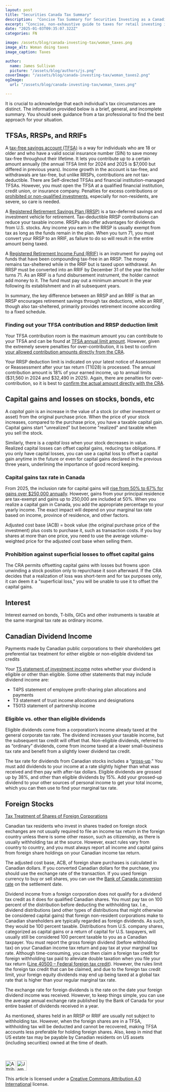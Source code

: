```yaml
---
layout: post
title: "Securities Canada Tax Summary"
description:  "Concise Tax Summary for Securities Investing as a Canadian"
excerpt: "Concise, non-exhaustive guide to taxes for retail investing in Canada"
date: "2025-01-03T09:35:07.322Z"
categories: FN

image: /assets/blog/canada-investing-tax/woman_taxes.png
image_alt: Woman doing taxes
image_caption: Taxes

author:
  name: James Sullivan
  picture: "/assets/blog/authors/js.png"
coverImage: "/assets/blog/canada-investing-tax/woman_taxes2.png"
ogImage:
  url: "/assets/blog/canada-investing-tax/woman_taxes.png"

---
```



It is crucial to acknowledge that each individual's tax circumstances are distinct. The information provided below is a brief, general, and incomplete summary. You should seek guidance from a tax professional to find the best approach for your situation.

## TFSAs, RRSPs, and RRIFs

<p>A <a href="https://www.canada.ca/en/revenue-agency/services/forms-publications/publications/rc4466/tax-free-savings-account-tfsa-guide-individuals.html">tax-free savings account (TFSA)</a> is a way for individuals who are 18 or older and who have a valid social insurance number (SIN) to save money tax-free throughout their lifetime. It lets you contribute up to a certain amount annually (the annual TFSA limit for 2024 and 2025 is $7,000 but differed in previous years). Income growth in the account is tax-free, and withdrawals are tax-free, but unlike RRSPs, contributions are not tax-deductible. There are Self-directed TFSAs and financial institution-managed TFSAs. However, you must open the TFSA at a qualified financial institution, credit union, or insurance company. Penalties for excess contributions or <a href="https://www.canada.ca/en/revenue-agency/services/forms-publications/publications/rc4466/tax-free-savings-account-tfsa-guide-individuals.html#p44_1129">prohibited or non-qualified investments</a>, especially for non-residents, are severe, so care is needed.</p>

<p>A <a href="https://www.canada.ca/en/revenue-agency/services/tax/individuals/topics/rrsps-related-plans/registered-retirement-savings-plan-rrsp.html">Registered Retirement Savings Plan (RRSP)</a>  is a tax-deferred savings and investment vehicle for retirement. Tax-deductible RRSP contributions can reduce your taxable income. RRSPs also offer advantages for dividends from U.S. stocks. Any income you earn in the RRSP is usually exempt from tax as long as the funds remain in the plan. When you turn 71, you must convert your RRSP to an RRIF, as failure to do so will result in the entire amount being taxed.</p>

<p>A <a href="https://www.canada.ca/en/revenue-agency/services/tax/individuals/topics/registered-retirement-income-fund-rrif.html">Registered Retirement Income Fund (RRIF)</a> is an instrument for paying out funds that have been compounding tax-free in an RRSP. The money remains tax-sheltered while in the RRIF but is taxed upon withdrawal. An RRSP must be converted into an RRIF by December 31 of the year the holder turns 71. As an RRIF is a fund disbursement instrument, the holder cannot add money to it. The fund must pay out a minimum amount in the year following its establishment and in all subsequent years.</p>

<p>In summary, the key difference between an RRSP and an RRIF is that an RRSP encourages retirement savings through tax deductions, while an RRIF, though also tax-sheltered, primarily provides retirement income according to a fixed schedule.</p>

 
### Finding out your TFSA contribution and RRSP deduction limit

<p>Your TFSA contribution room is the maximum amount you can contribute to your TFSA and can be found at <a href="https://www.canada.ca/en/revenue-agency/services/forms-publications/publications/rc4466/tax-free-savings-account-tfsa-guide-individuals.html#P44_1115">TFSA annual limit amount</a>. However, given the extremely severe penalties for over-contribution, it is best to confirm <a href="https://www.canada.ca/en/revenue-agency/services/forms-publications/publications/rc4466/tax-free-savings-account-tfsa-guide-individuals.html#P44_1120">your allowed contribution amounts directly from the CRA</a>.</p>

<p>Your RRSP deduction limit is indicated on your latest notice of Assessment or Reassessment after your tax return (T1028) is processed. The annual contribution amount is 18% of your earned income, up to annual limits ($31,560 in 2024 and $32,490 in 2025). Again, there are penalties for over-contribution, so it is best to <a href="https://www.canada.ca/en/revenue-agency/services/tax/individuals/topics/rrsps-related-plans/contributing-a-rrsp-prpp/where-you-find-your-rrsp-prpp-deduction-limit.html">confirm the actual amount directly with the CRA</a>.</p>


## Capital gains and losses on stocks, bonds, etc

<p>A <em>capital gain</em> is an increase in the value of a stock (or other investment or asset) from the original purchase price. When the price of your stock increases, compared to the purchase price, you have a taxable capital gain. Capital gains start "unrealized" but become "realized" and taxable when you sell the stock.</p>

<p>Similarly, there is a <em>capital loss</em> when your stock decreases in value. Realized capital losses can offset capital gains, reducing tax obligations. If you only have capital losses, you can use a capital loss to offset a capital gain anytime in the future or even for capital gains declared in the previous three years, underlining the importance of good record keeping.</p>

<h3>Capital gains tax rate in Canada</h3>

<p> From 2025, the inclusion rate for capital gains will <a href="https://www.canada.ca/en/department-finance/news/2024/06/capital-gains-inclusion-rate.html">rise from 50% to 67% for gains over $250,000 annually</a>. However, gains from your principal residence are tax-exempt and gains up to 250,000 are included at 50%.  When you realize a capital gain in Canada, you add the appropriate percentage to your yearly income. The exact impact will depend on your marginal tax rate based on income, province of residence, and other factors.</p>

<p>Adjusted cost base (ACB) = book value (the original purchase price of the investment) plus costs to purchase it, such as transaction costs. If you buy shares at more than one price, you need to use the average volume-weighted price for the adjusted cost base when selling them.</p>

<h3>Prohibition against superficial losses to offset capital gains</h3>

<p>The CRA permits offsetting capital gains with losses but frowns upon unwinding a stock position only to repurchase it soon afterward. If the CRA decides that a realization of loss was short-term and for tax purposes only, it can deem it a "superficial loss," you will be unable to use it to offset the capital gains.</p>


## Interest

<p>Interest earned on  bonds, T-bills, GICs and other instruments is taxable at the same marginal tax rate as ordinary income.</p>


## Canadian Dividend Income

<p>Payments made by Canadian public corporations to their shareholders get preferential tax treatment for either eligible or non-eligible dividend tax credits</p>

<p>Your <a href="https://www.canada.ca/en/revenue-agency/services/forms-publications/forms/t5.html">T5 statement of investment income</a> notes whether your dividend is eligible or other than eligible.  Some other statements that may include dividend income are:</p>
    <ul>
        <li>T4PS statement of employee profit-sharing plan allocations and payments</li>
        <li>T3 statement of trust income allocations and designations</li>
        <li>T5013 statement of partnership income</li>
    </ul>


### Eligible vs. other than eligible dividends

<p>Eligible dividends come from a corporation’s income already taxed at the general corporate tax rate. The dividend increases your taxable income, but the subsequent tax credit will offset that. Non-eligible dividends, referred to as “ordinary” dividends, come from income taxed at a lower small-business tax rate and benefit from a slightly lower dividend tax credit.</p>

<p>The tax rate for dividends from Canadian stocks includes a “<a href="https://ca.practicallaw.thomsonreuters.com/5-501-8610?transitionType=Default&contextData=(sc.Default)&firstPage=true">gross-up</a>.” You must add dividends to your income at a rate slightly higher than what was received and then pay with after-tax dollars. Eligible dividends are grossed up by 38%, and other than eligible dividends by 15%. Add your grossed-up dividend to your other sources of personal income to get your total income, which you can then use to find your marginal tax rate.</p>


## Foreign Stocks

<a href="https://www.taxtips.ca/personaltax/investing/taxtreatment/shares-of-corporations.htm">Tax Treatment of Shares of Foreign Corporations</a>
 
<p>Canadian tax residents who invest in shares traded on foreign stock exchanges are not usually required to file an income tax return in the foreign country unless there is some other reason, such as citizenship, as there is usually withholding tax at the source.  However, exact rules vary from country to country, and you must always report all income and capital gains from foreign share holdings on your Canadian income tax return.</p>

<p>The adjusted cost base, ACB, of foreign share purchases is calculated in Canadian dollars. If you converted Canadian dollars for the purchase, you should use the exchange rate of the transaction. If you used foreign currency to buy or sell shares, you can use the <a href="https://www.bankofcanada.ca/rates/exchange">Bank of Canada conversion rate</a> on the settlement date.</p>

<p>Dividend income from a foreign corporation does not qualify for a dividend tax credit as it does for qualified Canadian shares. You must pay tax on 100 percent of the distribution before deducting the withholding tax. I.e., dividend distributions (and other types of distributions that might otherwise be considered capital gains) that foreign non-resident corporations make to Canadian shareholders are typically regarded as foreign dividends. As such, they would be 100 percent taxable. Distributions from U.S. company shares, categorized as capital gains or a return of capital for U.S. taxpayers, will usually still be considered 100 percent taxable to you as a Canadian taxpayer. You must report the gross foreign dividend (before withholding tax) on your Canadian income tax return and pay tax at your marginal tax rate. Although time-consuming, you can then claim a foreign tax credit for foreign withholding tax paid to alleviate double taxation when you file your tax return (<a href="https://www.canada.ca/en/revenue-agency/services/tax/individuals/topics/about-your-tax-return/tax-return/completing-a-tax-return/deductions-credits-expenses/line-40500-federal-foreign-tax-credit.html">Line 40500 – Federal foreign tax credit</a>). However, the rules limit the foreign tax credit that can be claimed, and due to the foreign tax credit limit, your foreign equity dividends may end up being taxed at a global tax rate that is higher than your regular marginal tax rate.</p>

<p>The exchange rate for foreign dividends is the rate on the date your foreign dividend income was received. However, to keep things simple, you can use the average annual exchange rate published by the Bank of Canada for your entire basket of dividends received in a year.</p>

<p>As mentioned, shares held in an RRSP or RRIF are usually not subject to withholding tax. However, when the foreign shares are in a TFSA, withholding tax will be deducted and cannot be recovered, making TFSA accounts less preferable for holding foreign shares. Also, keep in mind that US estate tax may be payable by Canadian residents on US assets (including securities) owned at the time of death.</p>

<br><br>
<img class="cc-icon css-11y11pk" width="32" height="32"  alt="Attribution 4.0 International (CC BY 4.0)" style="display: inline-block;" src="/assets/blog/cc.svg">&nbsp;<img class="cc-icon css-11y11pk" width="32" height="32" style="display: inline-block;" alt="James Sullivan" src="/assets/blog/by.svg">

This article is licensed under a <a href="https://creativecommons.org/licenses/by/4.0/">Creative Commons Attribution 4.0 International</a> license.